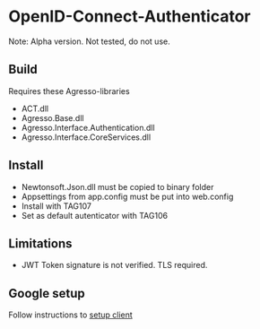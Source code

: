 OpenID-Connect-Authenticator
============================

Note: Alpha version. Not tested, do not use.

Build
-----

Requires these Agresso-libraries

* ACT.dll
* Agresso.Base.dll
* Agresso.Interface.Authentication.dll
* Agresso.Interface.CoreServices.dll

Install
-------

* Newtonsoft.Json.dll must be copied to binary folder
* Appsettings from app.config must be put into web.config
* Install with TAG107
* Set as default autenticator with TAG106


Limitations
-----------

* JWT Token signature is not verified. TLS required.

Google setup
------------

Follow instructions to [setup client](https://developers.google.com/accounts/docs/OAuth2Login?hl=no#appsetup)